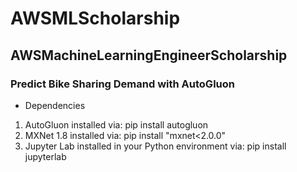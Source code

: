 # AWSMLScholarship
## AWSMachineLearningEngineerScholarship
### Predict Bike Sharing Demand with AutoGluon
* Dependencies
1. AutoGluon installed via: pip install autogluon
2. MXNet 1.8 installed via: pip install "mxnet<2.0.0"
3. Jupyter Lab installed in your Python environment via: pip install jupyterlab
